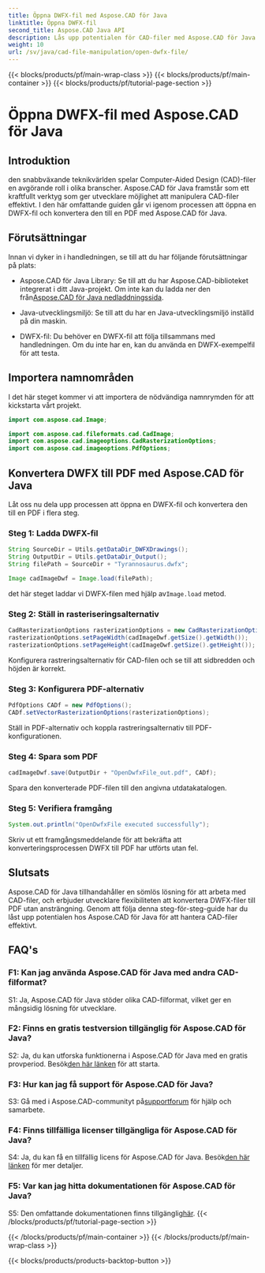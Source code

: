 ```yaml
---
title: Öppna DWFX-fil med Aspose.CAD för Java
linktitle: Öppna DWFX-fil
second_title: Aspose.CAD Java API
description: Lås upp potentialen för CAD-filer med Aspose.CAD för Java. Konvertera DWFX till PDF sömlöst.
weight: 10
url: /sv/java/cad-file-manipulation/open-dwfx-file/
---
```


{{< blocks/products/pf/main-wrap-class >}}
{{< blocks/products/pf/main-container >}}
{{< blocks/products/pf/tutorial-page-section >}}

# Öppna DWFX-fil med Aspose.CAD för Java

## Introduktion

den snabbväxande teknikvärlden spelar Computer-Aided Design (CAD)-filer en avgörande roll i olika branscher. Aspose.CAD för Java framstår som ett kraftfullt verktyg som ger utvecklare möjlighet att manipulera CAD-filer effektivt. I den här omfattande guiden går vi igenom processen att öppna en DWFX-fil och konvertera den till en PDF med Aspose.CAD för Java.

## Förutsättningar

Innan vi dyker in i handledningen, se till att du har följande förutsättningar på plats:

-  Aspose.CAD för Java Library: Se till att du har Aspose.CAD-biblioteket integrerat i ditt Java-projekt. Om inte kan du ladda ner den från[Aspose.CAD för Java nedladdningssida](https://releases.aspose.com/cad/java/).

- Java-utvecklingsmiljö: Se till att du har en Java-utvecklingsmiljö inställd på din maskin.

- DWFX-fil: Du behöver en DWFX-fil att följa tillsammans med handledningen. Om du inte har en, kan du använda en DWFX-exempelfil för att testa.

## Importera namnområden

I det här steget kommer vi att importera de nödvändiga namnrymden för att kickstarta vårt projekt.

```java
import com.aspose.cad.Image;

import com.aspose.cad.fileformats.cad.CadImage;
import com.aspose.cad.imageoptions.CadRasterizationOptions;
import com.aspose.cad.imageoptions.PdfOptions;
```

## Konvertera DWFX till PDF med Aspose.CAD för Java

Låt oss nu dela upp processen att öppna en DWFX-fil och konvertera den till en PDF i flera steg.

### Steg 1: Ladda DWFX-fil

```java
String SourceDir = Utils.getDataDir_DWFXDrawings();
String OutputDir = Utils.getDataDir_Output();
String filePath = SourceDir + "Tyrannosaurus.dwfx";

Image cadImageDwf = Image.load(filePath);
```

 det här steget laddar vi DWFX-filen med hjälp av`Image.load` metod.

### Steg 2: Ställ in rasteriseringsalternativ

```java
CadRasterizationOptions rasterizationOptions = new CadRasterizationOptions();
rasterizationOptions.setPageWidth(cadImageDwf.getSize().getWidth());
rasterizationOptions.setPageHeight(cadImageDwf.getSize().getHeight());
```

Konfigurera rastreringsalternativ för CAD-filen och se till att sidbredden och höjden är korrekt.

### Steg 3: Konfigurera PDF-alternativ

```java
PdfOptions CADf = new PdfOptions();
CADf.setVectorRasterizationOptions(rasterizationOptions);
```

Ställ in PDF-alternativ och koppla rastreringsalternativ till PDF-konfigurationen.

### Steg 4: Spara som PDF

```java
cadImageDwf.save(OutputDir + "OpenDwfxFile_out.pdf", CADf);
```

Spara den konverterade PDF-filen till den angivna utdatakatalogen.

### Steg 5: Verifiera framgång

```java
System.out.println("OpenDwfxFile executed successfully");
```

Skriv ut ett framgångsmeddelande för att bekräfta att konverteringsprocessen DWFX till PDF har utförts utan fel.

## Slutsats

Aspose.CAD för Java tillhandahåller en sömlös lösning för att arbeta med CAD-filer, och erbjuder utvecklare flexibiliteten att konvertera DWFX-filer till PDF utan ansträngning. Genom att följa denna steg-för-steg-guide har du låst upp potentialen hos Aspose.CAD för Java för att hantera CAD-filer effektivt.

## FAQ's

### F1: Kan jag använda Aspose.CAD för Java med andra CAD-filformat?

S1: Ja, Aspose.CAD för Java stöder olika CAD-filformat, vilket ger en mångsidig lösning för utvecklare.

### F2: Finns en gratis testversion tillgänglig för Aspose.CAD för Java?

S2: Ja, du kan utforska funktionerna i Aspose.CAD för Java med en gratis provperiod. Besök[den här länken](https://releases.aspose.com/) för att starta.

### F3: Hur kan jag få support för Aspose.CAD för Java?

 S3: Gå med i Aspose.CAD-communityt på[supportforum](https://forum.aspose.com/c/cad/19) för hjälp och samarbete.

### F4: Finns tillfälliga licenser tillgängliga för Aspose.CAD för Java?

 S4: Ja, du kan få en tillfällig licens för Aspose.CAD för Java. Besök[den här länken](https://purchase.aspose.com/temporary-license/) för mer detaljer.

### F5: Var kan jag hitta dokumentationen för Aspose.CAD för Java?

 S5: Den omfattande dokumentationen finns tillgänglig[här](https://reference.aspose.com/cad/java/).
{{< /blocks/products/pf/tutorial-page-section >}}

{{< /blocks/products/pf/main-container >}}
{{< /blocks/products/pf/main-wrap-class >}}

{{< blocks/products/products-backtop-button >}}
